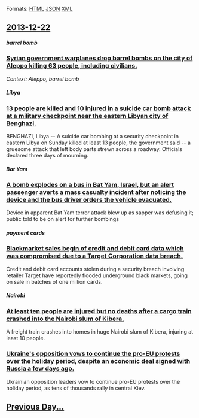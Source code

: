 
Formats: [HTML](2013/12/22/index.html)  [JSON](2013/12/22/index.json)  [XML](2013/12/22/index.xml)  

## [2013-12-22](/news/2013/12/22/index.md)

##### barrel bomb
### [Syrian government warplanes drop barrel bombs on the city of Aleppo killing 63 people, including civilians. ](/news/2013/12/22/syrian-government-warplanes-drop-barrel-bombs-on-the-city-of-aleppo-killing-63-people-including-civilians.md)
_Context: Aleppo, barrel bomb_

##### Libya
### [13 people are killed and 10 injured in a suicide car bomb attack at a military checkpoint near the eastern Libyan city of Benghazi. ](/news/2013/12/22/13-people-are-killed-and-10-injured-in-a-suicide-car-bomb-attack-at-a-military-checkpoint-near-the-eastern-libyan-city-of-benghazi.md)
BENGHAZI, Libya -- A suicide car bombing at a security checkpoint in eastern Libya on Sunday killed at least 13 people, the government said -- a gruesome attack that left body parts strewn across a roadway. Officials declared three days of mourning.

##### Bat Yam
### [A bomb explodes on a bus in Bat Yam, Israel, but an alert passenger averts a mass casualty incident after noticing the device and the bus driver orders the vehicle evacuated. ](/news/2013/12/22/a-bomb-explodes-on-a-bus-in-bat-yam-israel-but-an-alert-passenger-averts-a-mass-casualty-incident-after-noticing-the-device-and-the-bus-dr.md)
Device in apparent Bat Yam terror attack blew up as sapper was defusing it; public told to be on alert for further bombings

##### payment cards
### [Blackmarket sales begin of credit and debit card data which was compromised due to a Target Corporation data breach. ](/news/2013/12/22/blackmarket-sales-begin-of-credit-and-debit-card-data-which-was-compromised-due-to-a-target-corporation-data-breach.md)
Credit and debit card accounts stolen during a security breach involving retailer Target have reportedly flooded underground black markets, going on sale in batches of one million cards.

##### Nairobi
### [At least ten people are injured but no deaths after a cargo train crashed into the Nairobi slum of Kibera. ](/news/2013/12/22/at-least-ten-people-are-injured-but-no-deaths-after-a-cargo-train-crashed-into-the-nairobi-slum-of-kibera.md)
A freight train crashes into homes in huge Nairobi slum of Kibera, injuring at least 10 people.

##### 
### [Ukraine's opposition vows to continue the pro-EU protests over the holiday period, despite an economic deal signed with Russia a few days ago. ](/news/2013/12/22/ukraine-s-opposition-vows-to-continue-the-pro-eu-protests-over-the-holiday-period-despite-an-economic-deal-signed-with-russia-a-few-days-ag.md)
Ukrainian opposition leaders vow to continue pro-EU protests over the holiday period, as tens of thousands rally in central Kiev.

## [Previous Day...](/news/2013/12/21/index.md)

